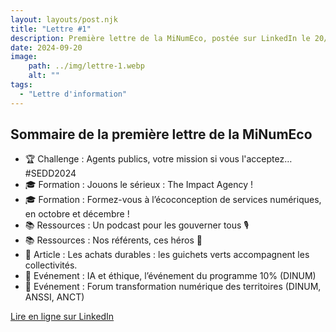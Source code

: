 ```yaml
---
layout: layouts/post.njk
title: "Lettre #1"
description: Première lettre de la MiNumEco, postée sur LinkedIn le 20/09/2024
date: 2024-09-20
image:
    path: ../img/lettre-1.webp
    alt: ""
tags:
  - "Lettre d'information"
---
```


## Sommaire de la première lettre de la MiNumEco

* 🏆 Challenge : Agents publics, votre mission si vous l'acceptez… #SEDD2024
* 🎓 Formation : Jouons le sérieux : The Impact Agency !
* 🎓 Formation : Formez-vous à l’écoconception de services numériques, en octobre et décembre !
* 📚 Ressources : Un podcast pour les gouverner tous 🎙️
* 📚 Ressources : Nos référents, ces héros 🦸
* 📰 Article : Les achats durables : les guichets verts accompagnent les collectivités.
* 📅 Evénement : IA et éthique, l’événement du programme 10% (DINUM)
* 📅 Evénement : Forum transformation numérique des territoires (DINUM, ANSSI, ANCT)

<a href="https://www.linkedin.com/pulse/1-la-lettre-de-minumeco-mission-interministerielle-numeriq-kcxve/?trackingId=QUjXCwQESIOdOUN8B%2FZ46w%3D%3D" class="fr-btn" target="_blank" rel="noopener noreferrer">Lire en ligne sur LinkedIn</a>
